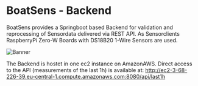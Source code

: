 # BoatSens - Backend
 
BoatSens provides a Springboot based Backend for validation and reprocessing of Sensordata delivered via REST API.
As Sensorclients RaspberryPi Zero-W Boards with DS18B20 1-Wire Sensors are used. 


![Banner](https://user-images.githubusercontent.com/63147491/128516585-74659998-ae69-4942-8b3e-8b648a73bd3f.jpg)

The Backend is hostet in one ec2 instance on AmazonAWS.
Direct access to the API (measurements of the last 1h) is available at:
http://ec2-3-68-226-39.eu-central-1.compute.amazonaws.com:8080/api/last1h
